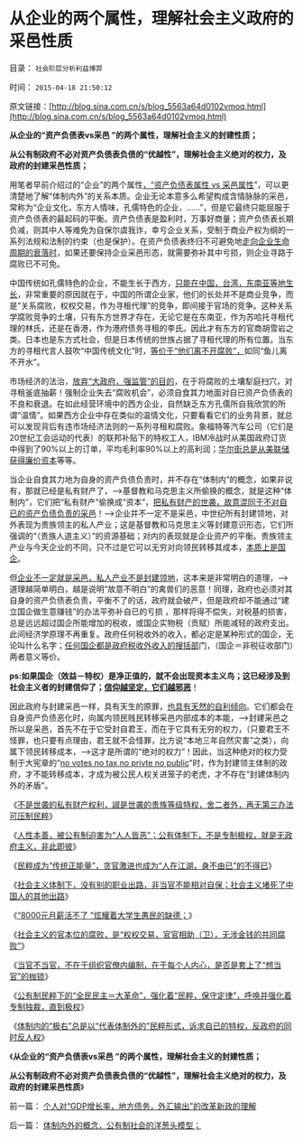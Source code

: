 # 从企业的两个属性，理解社会主义政府的采邑性质

目录： `社会阶层分析利益博羿` 

时间： `2015-04-18 21:50:12` 

原文链接：[http://blog.sina.com.cn/s/blog_5563a64d0102vmoq.html](http://blog.sina.com.cn/s/blog_5563a64d0102vmoq.html)

**从企业的“资产负债表vs采邑 ”的两个属性，理解社会主义的封建性质；**

**从公有制政府不必对资产负债表负债的“优越性”，理解社会主义绝对的权力，及政府的封建采邑性质；**

用笔者早前介绍过的“企业”的两个属性[，“资产负债表属性 vs
采邑属性](../../../2014/10/19/企业的本质是资产负债表的金融属性，科斯和熊彼特的错误.md)”，可以更清楚地了解“体制内外”的关系本质。企业无论本意多么希望构成含情脉脉的采邑，常称为“企业文化，东方人情味，孔儒特色的企业，……”，但是它最终只能屈服于资产负债表的最起码的平衡。资产负债表是盈利时，万事好商量；资产负债表长期负减，则其中人等难免为自保尔虞我诈，幸亏企业关系，受制于商业产权为纲的一系列法规和法制的约束（也是保护）。在资产负债表终归不可避免地[走向企业生命周期的衰落时](../../../2010/1/23/企业家和管理和垄断的前途.md)，如果还要保持企业采邑形态，就需要弥补其中亏损，则企业寻路于腐败已不可免。

中国传统如孔儒特色的企业，不能生长于西方，[只能在中国，台湾，东南亚等地生长](../../../2012/8/27/东南亚和东欧“民主”后，为什么没有明显的起色？.md)，非常重要的原因就在于，中国的所谓企业家，他们的长处并不是商业竞争，而是“关系腐败，权权交易，作为寻租代理”的竞争，即间接于官场的竞争。这种关系学腐败竞争的土壤，只有东方世界才存在，无论它是在东南亚，作为苏哈托寻租代理的林氏，还是在香港，作为港府债务寻租的李氏。因此才有东方的官商胡雪岩之类。日本也是东方式社会，但是日本传统的世族占据了寻租代理的所有位置。当东方的寻租代言人鼓吹“中国传统文化”时，[等价于“他们离不开腐败”，](../../../2015/4/8/将妖魔化“贪官，坏人，独裁者”视为“正义，真理”的愚民和公知；.md)如同“鱼儿离不开水”。

市场经济的法治，[放弃“大政府，强监管”的目的](../../../2012/7/23/黑市的合理性和利润形成；.md)，在于将腐败的土壤犁庭扫穴，对寻租釜底抽薪！强制企业失去“腐败机会”，必须自食其力地面对自已资产负债表的不良和衰退。在如此经营环境中的西方企业，自然缺乏东方孔儒所自我欣赏的所谓“温情”。如果西方企业中存在类似的温情文化，只要看看它们的业务背景，就总可以发现背后有违市场经济法则的一系列寻租和腐败。象福特等汽车公司（它们是20世纪工会运动的代表）的联邦补贴下的特权工人，IBM冷战时从美国政府订货中得到了90%以上的订单，平均毛利率90%以上的高利润；[华尔街总是从美联储获得廉价资本](../../../2012/1/8/没有凯恩斯主义就没有股神.md)等等。

当企业自食其力地为自身的资产负债负责时，并不存在“体制内”的概念，如果非说有，那就已经是私有财产了，——>基督教和马克思主义所偷换的概念，就是这种“体制内”，它们把“私有财产”偷换成“资本”，[把私有财产的世袭，故意混同于不对自已的资产负债负责的采邑](../../../2014/10/18/现代企业的两个对立属性，中世纪采邑和资产负债表.md)！——>企业并不一定不是采邑，中世纪所有封建领地，对外表现为贵族领主的私人产业；这是基督教和马克思主义等封建意识形态，它们所强调的“（贵族人道主义）”的资源基础；对内的表现就是企业资产的平衡。贵族领主产业与今天企业的不同，只不过是它可以无穷对向领民转移其成本，[本质上是国企](../../../2009/8/8/国民福利缺失是因为国企是社会的负资产.md)。

但[企业不一定就是采邑，私人产业不是封建领地](../../../2014/10/20/从企业的两个冲突属性，理解日本和苏联的失败，美国的成功.md)，这本来是非常明白的道理，——>道理越简单明白，越是说明“故意不明白”的禽兽们的恶意！同理，政府也必须对其自身的资产负债表负责，平衡不了的话，政府就会破产，但是政府却不能通过“建立国企做生意赚钱”的办法平弥补自已的亏损
，那样将得不偿失，对税基的损害，总是远远超过国企所能增加的税收，或国企实物税（贡赋）所能减轻的政府支出。此间经济学原理不再重复。政府任何税收外的收入，都必定是某种形式的国企，无论叫什么名字；[任何国企都是政府税收外收入的搜括部](../../../2012/7/1/尊重他人／他国的人权，货币才是不可缺少的.md)门，（国企＝非税征收部门）两者意义等价。

**ps:如果国企（效益－特权）是净正值的，就不会出现资本主义鸟；这已经涉及到社会主义者的封建信仰了；[信仰越坚定，它们越邪恶](../../../2015/1/9/通往极权主义的崇高本意，坚定的信仰，激励的机制.md)**！

因此政府与封建采邑一样，具有天生的原罪，[也具有天然的自利倾向](../../../2009/12/22/公共管理学假定：三权分立要说爱你不容易.md)。它们都会在自身资产负债恶化时，向属内领民贱民转移采邑内部成本的本能，——>封建采邑之所以是采邑，首先不在于它受封自君王，而在于它具有无穷的权力，（只要君王不怪罪，也只要有点理由，君王就不会怪罪，比方说“本地三年自然灾害”之类），向属下领民转移成本，——>这才是所谓的“绝对的权力”！因此，当这种绝对的权力受制于大宪章的“[no
votes no tax,no privte no
public](../../../2010/10/25/没有“私”的利益就不会有民主.md)”时，作为封建领主体制的政府，才不能转移成本，才成为被公民人权关进笼子的老虎，才不存在“封建体制内外的矛盾”。

《[不是世袭的私有财产权利，諔是世袭的贵族等级特权，舍二者外，再无第三办法可压制民粹](../../../2015/4/11/拒绝资本主义的民粹社会中，封建制度作为唯一的合理性；.md)》

《[人性本善，被公有制迫害为“人人皆恶”；公有体制下，不是专制极权，就是无政府主义，非此即彼](../../../2015/4/11/公有体制下，不是专制极权，就是无政府主义，非此即彼；.md)》

《[民粹成为“传统正能量”，贪官激进也成为“人在江湖，身不由已”的不得已](../../../2015/4/12/私有财产权利被民粹侵犯，缔造了绝大部分贪官大老虎.md)》

《[社会主义体制下，没有别的职业出路，非当官不能相对自保；社会主义堵死了中国人的其他出路](../../../2015/4/13/中国人为什么要当官？只能当官？只求当官？还有别的出路吗？.md)》

《[“8000元月薪活不了
”炫耀着大学生愚民的缺德；](../../../2015/4/14/“8000元月薪活不了”,炫耀着大学生愚民的缺德；.md)》

《[社会主义的官本位的腐败，是“权权交易，官官相助（卫），无涉金钱的共同腐败”](../../../2015/4/14/裸官无可恨之处,反腐败往“贪财之官”下功夫，是号错脉，开错药；.md)》

《[当官不当官，不在于组织官僚内编制，在于每个人内心，是否是套上了“想当官”的枷锁](../../../2015/4/16/体制外的民粹都是“无冕之官”，民粹不成贪官，只是当不成官；.md)》

《[公有制民粹下的“全民民主＝大革命”，强化着“民粹，保守定律”，呼唤并强化着专制独裁，直到极权](../../../2015/4/16/多数人暴政中的“强肉弱食，官林规则（关系学）”.md)》

《[体制内的“极右”总是以“代表体制外的”民粹形式，诉求自已的特权，反政府的同时反人权](../../../2015/4/17/体制内外的概念，公有制社会的洋葱头模型；.md)》

《**从企业的“资产负债表vs采邑 ”的两个属性，理解社会主义的封建性质；**

**从公有制政府不必对资产负债表负债的“优越性”，理解社会主义绝对的权力，及政府的封建采邑性质**》

前一篇： [个人对“GDP增长率，地方债务，外汇输出”的改革新政的理解](../../../2015/4/28/个人对“GDP增长率，地方债务，外汇输出”的改革新政的理解.md)

后一篇： [体制内外的概念，公有制社会的洋葱头模型；](../../../2015/4/17/体制内外的概念，公有制社会的洋葱头模型；.md)

